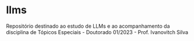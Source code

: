 # llms
Repositório destinado ao estudo de LLMs e ao acompanhamento da disciplina de Tópicos Especiais - Doutorado 01/2023 - Prof. Ivanovitch Silva
